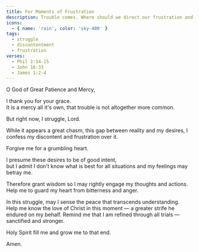 ```yaml
---
title: For Moments of Frustration
description: Trouble comes. Where should we direct our frustration and impatience?
icons:
  - { name: 'rain', color: 'sky-400' }
tags:
  - struggle
  - discontentment
  - frustration
verses:
  - Phil 2:14-15
  - John 16:33
  - James 1:2-4
---
```


O God of Great Patience and Mercy,

I thank you for your grace.<br/>
It is a mercy all it's own, that trouble is not altogether more common.

But right now, I struggle, Lord.

While it appears a great chasm, this gap between reality and my desires,
I confess my discontent and frustration over it.

Forgive me for a grumbling heart.

I presume these desires to be of good intent,<br/>
but I admit I don't know what is best for all situations
and my feelings may betray me.

Therefore grant wisdom so I may rightly engage my thoughts and actions.<br/>
Help me to guard my heart from bitterness and anger.

In this struggle, may I sense the peace that transcends understanding.<br/>
Help me know the love of Christ in this moment — a greater strife he endured on my behalf.
Remind me that I am refined through all trials — sanctified and stronger.

Holy Spirit fill me and grow me to that end.

Amen.

